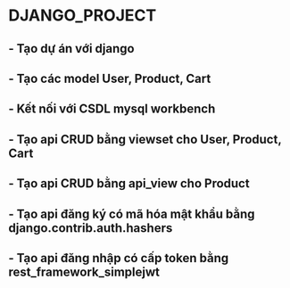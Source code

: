 # DJANGO_PROJECT
## - Tạo dự án với django
## - Tạo các model User, Product, Cart
## - Kết nối với CSDL mysql workbench
## - Tạo api CRUD bằng viewset cho User, Product, Cart
## - Tạo api CRUD bằng api_view cho Product
## - Tạo api đăng ký có mã hóa mật khẩu bằng django.contrib.auth.hashers
## - Tạo api đăng nhập có cấp token bằng rest_framework_simplejwt
